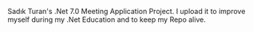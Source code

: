 Sadık Turan's .Net 7.0 Meeting Application Project. I upload it to improve myself during my .Net Education and to keep my Repo alive.
